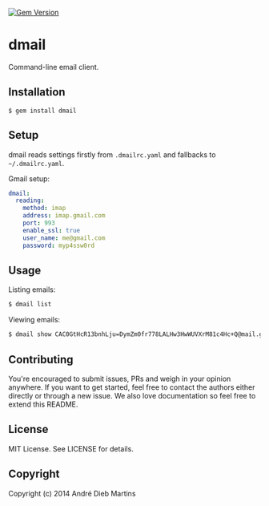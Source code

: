 [![Gem Version](https://badge.fury.io/rb/dmail.svg)](http://badge.fury.io/rb/dmail)

# dmail

Command-line email client.

## Installation

    $ gem install dmail

## Setup

dmail reads settings firstly from ``.dmailrc.yaml`` and fallbacks to ``~/.dmailrc.yaml``.

Gmail setup:

``` yaml
dmail:
  reading:
    method: imap
    address: imap.gmail.com
    port: 993
    enable_ssl: true
    user_name: me@gmail.com
    password: myp4ssw0rd
```

## Usage

Listing emails:

``` bash
$ dmail list
```

Viewing emails:

``` bash
$ dmail show CAC0GtHcR13bnhLju=DymZm0fr778LALHw3HwWUVXrM81c4Hc+Q@mail.gmail.com
```

## Contributing

You're encouraged to submit issues, PRs and weigh in your opinion anywhere. If you want to get started,
feel free to contact the authors either directly or through a new issue. We also love documentation so
feel free to extend this README.

## License

MIT License. See LICENSE for details.

## Copyright

Copyright (c) 2014 André Dieb Martins
